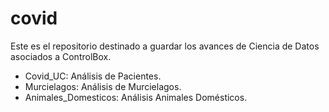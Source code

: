 # covid

Este es el repositorio destinado a guardar los avances de Ciencia de Datos asociados a ControlBox.
- Covid_UC: Análisis de Pacientes.
- Murcielagos: Análisis de Murcielagos.
- Animales_Domesticos: Análisis Animales Domésticos.
